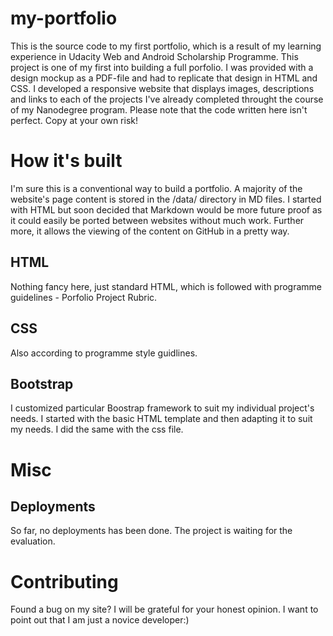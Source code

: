 # my-portfolio
This is the source code to my first portfolio, which is a result of my learning experience in Udacity Web and Android Scholarship Programme.
This project is one of my first into building a full porfolio. I was provided with a design mockup as a PDF-file and had to replicate that design in HTML and CSS.
I developed a responsive website that displays images, descriptions and links to each of the projects I've already completed throught the course of my Nanodegree program.
Please note that the code written here isn't perfect. Copy at your own risk!
# How it's built
I'm  sure this is  a conventional way to build a portfolio.
A majority of the website's page content is stored in the /data/ directory in MD files. 
I started with HTML but soon decided that Markdown would be more future proof as it could easily be ported between websites without much work. Further more, it allows the viewing of the content on GitHub in a pretty way.
## HTML
Nothing fancy here, just standard HTML, which is followed with programme guidelines - Porfolio Project Rubric.
## CSS
Also according to programme style guidlines.
## Bootstrap
I customized particular Boostrap framework to suit my individual project's needs.
I started with the basic HTML template and then adapting it to suit my needs.
I did the same with the css file.
# Misc
## Deployments
So far, no deployments has been done. The project is waiting for the evaluation.
# Contributing
Found a bug on my site? I will be grateful for your honest opinion. I want to point out that I am just a novice developer:)

